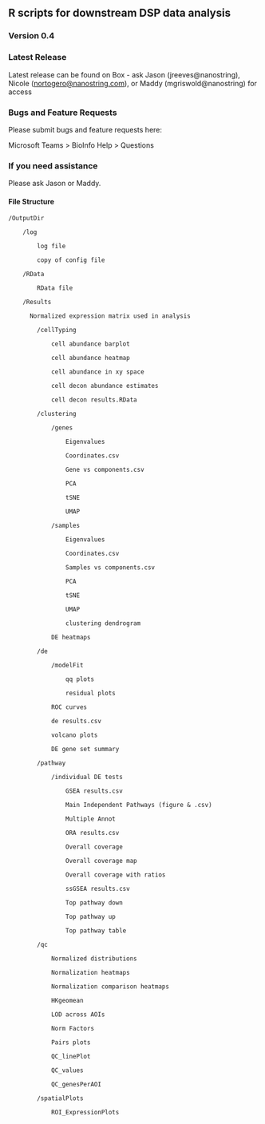 ## R scripts for downstream DSP data analysis

### Version 0.4

### Latest Release
Latest release can be found on Box - ask Jason (jreeves@nanostring), Nicole (nortogero@nanostring.com), or Maddy (mgriswold@nanostring) for access

### Bugs and Feature Requests 
Please submit bugs and feature requests here: 

Microsoft Teams > BioInfo Help > Questions

### If you need assistance
Please ask Jason or Maddy. 


#### File Structure
	/OutputDir

		/log

			log file
			
			copy of config file

		/RData

			RData file

		/Results
		
		  Normalized expression matrix used in analysis
		
			/cellTyping
				
				cell abundance barplot
				
				cell abundance heatmap
				
				cell abundance in xy space
				
				cell decon abundance estimates
				
				cell decon results.RData
				
			/clustering

				/genes

					Eigenvalues

					Coordinates.csv

					Gene vs components.csv

					PCA

					tSNE

					UMAP

				/samples

					Eigenvalues

					Coordinates.csv

					Samples vs components.csv

					PCA

					tSNE

					UMAP

					clustering dendrogram

				DE heatmaps

			/de

				/modelFit

					qq plots

					residual plots

				ROC curves

				de results.csv

				volcano plots

				DE gene set summary

			/pathway
				
				/individual DE tests 
				
					GSEA results.csv

					Main Independent Pathways (figure & .csv)

					Multiple Annot

					ORA results.csv

					Overall coverage

					Overall coverage map

					Overall coverage with ratios

					ssGSEA results.csv

					Top pathway down

					Top pathway up

					Top pathway table

			/qc

				Normalized distributions

				Normalization heatmaps

				Normalization comparison heatmaps

				HKgeomean

				LOD across AOIs

				Norm Factors

				Pairs plots
				
				QC_linePlot
				
				QC_values
				
				QC_genesPerAOI
				
			/spatialPlots
			
				ROI_ExpressionPlots
